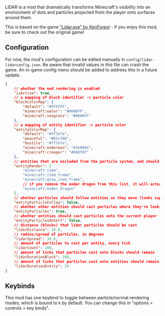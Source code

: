 LIDAR is a mod that dramatically transforms Minecraft's visibility into an environment of dots and particles projected from the player onto surfaces around them.

This is based on the game ["Lidar.exe" by KenForest](https://kenforest.itch.io/lidar-exe) - if you enjoy this mod, be sure to check out the original game!

## Configuration

For now, the mod's configuration can be edited manually in `config/lidar-lidarconfig.json`. Be aware that invalid values in this file can crash the game. An in-game config menu should be added to address this in a future update.

```json
{
    // whether the mod rendering is enabled
    "isActive": true,
    // a mapping of block identifier -> particle color
    "blockColorMap": {
        "default": "#FFFFFF",
        "minecraft:water": "#0000FF",
        "minecraft:seagrass": "#0000FF"
    },
    // a mapping of entity identifier -> particle color
    "entityColorMap": {
        "default": "#ff7e7e",
        "peaceful": "#61cf66",
        "hostile": "#ff7e7e",
        "minecraft:enderman": "#7e009e",
        "minecraft:creeper": "#008f07"
    },
    // entities that are excluded from the particle system, and should be rendered normally
    "entityRender": [
        "minecraft:item",
        "minecraft:item_frame",
        "minecraft:glow_item_frame",
        // if you remove the ender dragon from this list, it will actually crash the game when it renders - so don't do this :)
        "minecraft:ender_dragon"
    ],
    // whether particles should follow entities as they move (looks super cheesy, turned off by default)
    "entityParticleFollow": false,
    // whether other entities should cast particles where they're looking, in addition to the player
    "entityParticles": true,
    // whether entities should cast particles onto the current player (blocks the player's view, turned off by default)
    "entityParticlesOnSelf": false,
    // distance (blocks) that lidar particles should be cast
    "lidarDistance": 10.0,
    // radius/spread of particles, in degrees
    "lidarSpread": 30.0,
    // amount of particles to cast per entity, every tick
    "lidarCount": 100,
    // amount of ticks that particles cast onto blocks should remain
    "lidarDurationBlock": 100,
    // amount of ticks that particles cast onto entities should remain
    "lidarDurationEntity": 20
}
```

## Keybinds

This mod has one keybind to toggle between particle/normal rendering modes, which is bound to `K` by default. You can change this in "options > controls > key binds".  
